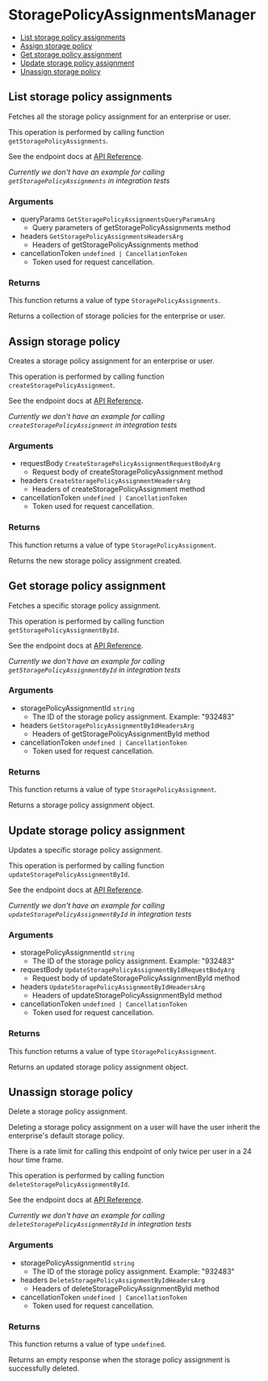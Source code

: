 # StoragePolicyAssignmentsManager

- [List storage policy assignments](#list-storage-policy-assignments)
- [Assign storage policy](#assign-storage-policy)
- [Get storage policy assignment](#get-storage-policy-assignment)
- [Update storage policy assignment](#update-storage-policy-assignment)
- [Unassign storage policy](#unassign-storage-policy)

## List storage policy assignments

Fetches all the storage policy assignment for an enterprise or user.

This operation is performed by calling function `getStoragePolicyAssignments`.

See the endpoint docs at
[API Reference](https://developer.box.com/reference/get-storage-policy-assignments/).

_Currently we don't have an example for calling `getStoragePolicyAssignments` in integration tests_

### Arguments

- queryParams `GetStoragePolicyAssignmentsQueryParamsArg`
  - Query parameters of getStoragePolicyAssignments method
- headers `GetStoragePolicyAssignmentsHeadersArg`
  - Headers of getStoragePolicyAssignments method
- cancellationToken `undefined | CancellationToken`
  - Token used for request cancellation.

### Returns

This function returns a value of type `StoragePolicyAssignments`.

Returns a collection of storage policies for
the enterprise or user.

## Assign storage policy

Creates a storage policy assignment for an enterprise or user.

This operation is performed by calling function `createStoragePolicyAssignment`.

See the endpoint docs at
[API Reference](https://developer.box.com/reference/post-storage-policy-assignments/).

_Currently we don't have an example for calling `createStoragePolicyAssignment` in integration tests_

### Arguments

- requestBody `CreateStoragePolicyAssignmentRequestBodyArg`
  - Request body of createStoragePolicyAssignment method
- headers `CreateStoragePolicyAssignmentHeadersArg`
  - Headers of createStoragePolicyAssignment method
- cancellationToken `undefined | CancellationToken`
  - Token used for request cancellation.

### Returns

This function returns a value of type `StoragePolicyAssignment`.

Returns the new storage policy assignment created.

## Get storage policy assignment

Fetches a specific storage policy assignment.

This operation is performed by calling function `getStoragePolicyAssignmentById`.

See the endpoint docs at
[API Reference](https://developer.box.com/reference/get-storage-policy-assignments-id/).

_Currently we don't have an example for calling `getStoragePolicyAssignmentById` in integration tests_

### Arguments

- storagePolicyAssignmentId `string`
  - The ID of the storage policy assignment. Example: "932483"
- headers `GetStoragePolicyAssignmentByIdHeadersArg`
  - Headers of getStoragePolicyAssignmentById method
- cancellationToken `undefined | CancellationToken`
  - Token used for request cancellation.

### Returns

This function returns a value of type `StoragePolicyAssignment`.

Returns a storage policy assignment object.

## Update storage policy assignment

Updates a specific storage policy assignment.

This operation is performed by calling function `updateStoragePolicyAssignmentById`.

See the endpoint docs at
[API Reference](https://developer.box.com/reference/put-storage-policy-assignments-id/).

_Currently we don't have an example for calling `updateStoragePolicyAssignmentById` in integration tests_

### Arguments

- storagePolicyAssignmentId `string`
  - The ID of the storage policy assignment. Example: "932483"
- requestBody `UpdateStoragePolicyAssignmentByIdRequestBodyArg`
  - Request body of updateStoragePolicyAssignmentById method
- headers `UpdateStoragePolicyAssignmentByIdHeadersArg`
  - Headers of updateStoragePolicyAssignmentById method
- cancellationToken `undefined | CancellationToken`
  - Token used for request cancellation.

### Returns

This function returns a value of type `StoragePolicyAssignment`.

Returns an updated storage policy assignment object.

## Unassign storage policy

Delete a storage policy assignment.

Deleting a storage policy assignment on a user
will have the user inherit the enterprise's default
storage policy.

There is a rate limit for calling this endpoint of only
twice per user in a 24 hour time frame.

This operation is performed by calling function `deleteStoragePolicyAssignmentById`.

See the endpoint docs at
[API Reference](https://developer.box.com/reference/delete-storage-policy-assignments-id/).

_Currently we don't have an example for calling `deleteStoragePolicyAssignmentById` in integration tests_

### Arguments

- storagePolicyAssignmentId `string`
  - The ID of the storage policy assignment. Example: "932483"
- headers `DeleteStoragePolicyAssignmentByIdHeadersArg`
  - Headers of deleteStoragePolicyAssignmentById method
- cancellationToken `undefined | CancellationToken`
  - Token used for request cancellation.

### Returns

This function returns a value of type `undefined`.

Returns an empty response when the storage policy
assignment is successfully deleted.
